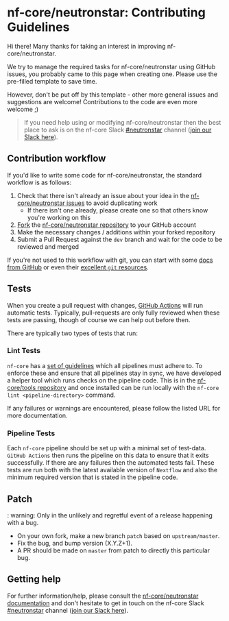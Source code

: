 # nf-core/neutronstar: Contributing Guidelines

Hi there!
Many thanks for taking an interest in improving nf-core/neutronstar.

We try to manage the required tasks for nf-core/neutronstar using GitHub issues, you probably came to this page when creating one.
Please use the pre-filled template to save time.

However, don't be put off by this template - other more general issues and suggestions are welcome!
Contributions to the code are even more welcome ;)

> If you need help using or modifying nf-core/neutronstar then the best place to ask is on the nf-core Slack [#neutronstar](https://nfcore.slack.com/channels/neutronstar) channel ([join our Slack here](https://nf-co.re/join/slack)).

## Contribution workflow

If you'd like to write some code for nf-core/neutronstar, the standard workflow is as follows:

1. Check that there isn't already an issue about your idea in the [nf-core/neutronstar issues](https://github.com/nf-core/neutronstar/issues) to avoid duplicating work
    * If there isn't one already, please create one so that others know you're working on this
2. [Fork](https://help.github.com/en/github/getting-started-with-github/fork-a-repo) the [nf-core/neutronstar repository](https://github.com/nf-core/neutronstar) to your GitHub account
3. Make the necessary changes / additions within your forked repository
4. Submit a Pull Request against the `dev` branch and wait for the code to be reviewed and merged

If you're not used to this workflow with git, you can start with some [docs from GitHub](https://help.github.com/en/github/collaborating-with-issues-and-pull-requests) or even their [excellent `git` resources](https://try.github.io/).

## Tests

When you create a pull request with changes, [GitHub Actions](https://github.com/features/actions) will run automatic tests.
Typically, pull-requests are only fully reviewed when these tests are passing, though of course we can help out before then.

There are typically two types of tests that run:

### Lint Tests

`nf-core` has a [set of guidelines](https://nf-co.re/developers/guidelines) which all pipelines must adhere to.
To enforce these and ensure that all pipelines stay in sync, we have developed a helper tool which runs checks on the pipeline code. This is in the [nf-core/tools repository](https://github.com/nf-core/tools) and once installed can be run locally with the `nf-core lint <pipeline-directory>` command.

If any failures or warnings are encountered, please follow the listed URL for more documentation.

### Pipeline Tests

Each `nf-core` pipeline should be set up with a minimal set of test-data.
`GitHub Actions` then runs the pipeline on this data to ensure that it exits successfully.
If there are any failures then the automated tests fail.
These tests are run both with the latest available version of `Nextflow` and also the minimum required version that is stated in the pipeline code.

## Patch

: warning: Only in the unlikely and regretful event of a release happening with a bug.

* On your own fork, make a new branch `patch` based on `upstream/master`.
* Fix the bug, and bump version (X.Y.Z+1).
* A PR should be made on `master` from patch to directly this particular bug.

## Getting help

For further information/help, please consult the [nf-core/neutronstar documentation](https://nf-co.re/neutronstar/docs) and don't hesitate to get in touch on the nf-core Slack [#neutronstar](https://nfcore.slack.com/channels/neutronstar) channel ([join our Slack here](https://nf-co.re/join/slack)).
